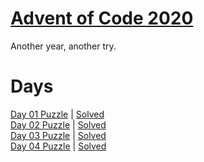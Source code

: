 # [Advent of Code 2020](https://adventofcode.com/2020/about)

Another year, another try.

# Days

[Day 01 Puzzle](https://adventofcode.com/2020/day/1) | [Solved](day1/puzzle.py)\
[Day 02 Puzzle](https://adventofcode.com/2020/day/2) | [Solved](day2/puzzle.py)\
[Day 03 Puzzle](https://adventofcode.com/2020/day/3) | [Solved](day3/puzzle.py)\
[Day 04 Puzzle](https://adventofcode.com/2020/day/4) | [Solved](day4/puzzle.py)
